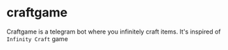 # craftgame

Craftgame is a telegram bot where you infinitely craft items. It's inspired of `Infinity Craft` game
